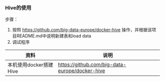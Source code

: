 ### Hive的使用

步骤：
1. 按照 https://github.com/big-data-europe/docker-hive 操作，并根据该项目README.md中说明新建表和load data
2. 调试程序

资料 | 说明
--- | ---
本机使用docker搭建Hive | https://github.com/big-data-europe/docker-hive